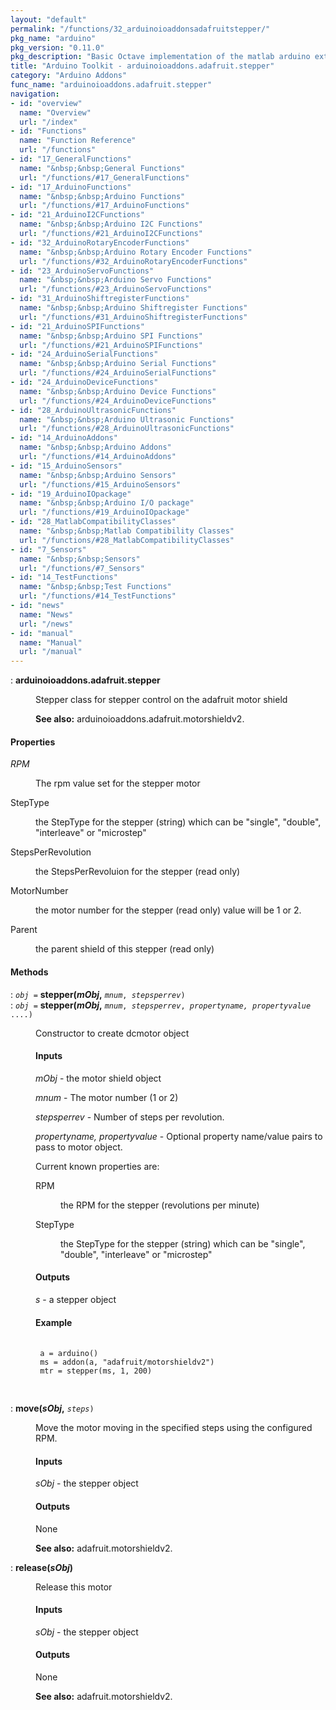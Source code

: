 ```yaml
---
layout: "default"
permalink: "/functions/32_arduinoioaddonsadafruitstepper/"
pkg_name: "arduino"
pkg_version: "0.11.0"
pkg_description: "Basic Octave implementation of the matlab arduino extension,  allowing communication to a programmed arduino board to control its  hardware."
title: "Arduino Toolkit - arduinoioaddons.adafruit.stepper"
category: "Arduino Addons"
func_name: "arduinoioaddons.adafruit.stepper"
navigation:
- id: "overview"
  name: "Overview"
  url: "/index"
- id: "Functions"
  name: "Function Reference"
  url: "/functions"
- id: "17_GeneralFunctions"
  name: "&nbsp;&nbsp;General Functions"
  url: "/functions/#17_GeneralFunctions"
- id: "17_ArduinoFunctions"
  name: "&nbsp;&nbsp;Arduino Functions"
  url: "/functions/#17_ArduinoFunctions"
- id: "21_ArduinoI2CFunctions"
  name: "&nbsp;&nbsp;Arduino I2C Functions"
  url: "/functions/#21_ArduinoI2CFunctions"
- id: "32_ArduinoRotaryEncoderFunctions"
  name: "&nbsp;&nbsp;Arduino Rotary Encoder Functions"
  url: "/functions/#32_ArduinoRotaryEncoderFunctions"
- id: "23_ArduinoServoFunctions"
  name: "&nbsp;&nbsp;Arduino Servo Functions"
  url: "/functions/#23_ArduinoServoFunctions"
- id: "31_ArduinoShiftregisterFunctions"
  name: "&nbsp;&nbsp;Arduino Shiftregister Functions"
  url: "/functions/#31_ArduinoShiftregisterFunctions"
- id: "21_ArduinoSPIFunctions"
  name: "&nbsp;&nbsp;Arduino SPI Functions"
  url: "/functions/#21_ArduinoSPIFunctions"
- id: "24_ArduinoSerialFunctions"
  name: "&nbsp;&nbsp;Arduino Serial Functions"
  url: "/functions/#24_ArduinoSerialFunctions"
- id: "24_ArduinoDeviceFunctions"
  name: "&nbsp;&nbsp;Arduino Device Functions"
  url: "/functions/#24_ArduinoDeviceFunctions"
- id: "28_ArduinoUltrasonicFunctions"
  name: "&nbsp;&nbsp;Arduino Ultrasonic Functions"
  url: "/functions/#28_ArduinoUltrasonicFunctions"
- id: "14_ArduinoAddons"
  name: "&nbsp;&nbsp;Arduino Addons"
  url: "/functions/#14_ArduinoAddons"
- id: "15_ArduinoSensors"
  name: "&nbsp;&nbsp;Arduino Sensors"
  url: "/functions/#15_ArduinoSensors"
- id: "19_ArduinoIOpackage"
  name: "&nbsp;&nbsp;Arduino I/O package"
  url: "/functions/#19_ArduinoIOpackage"
- id: "28_MatlabCompatibilityClasses"
  name: "&nbsp;&nbsp;Matlab Compatibility Classes"
  url: "/functions/#28_MatlabCompatibilityClasses"
- id: "7_Sensors"
  name: "&nbsp;&nbsp;Sensors"
  url: "/functions/#7_Sensors"
- id: "14_TestFunctions"
  name: "&nbsp;&nbsp;Test Functions"
  url: "/functions/#14_TestFunctions"
- id: "news"
  name: "News"
  url: "/news"
- id: "manual"
  name: "Manual"
  url: "/manual"
---
```

<dl class="first-deftypefn">
<dt class="deftypefn" id="index-arduinoioaddons_002eadafruit_002estepper"><span class="category-def">: </span><span><strong class="def-name">arduinoioaddons.adafruit.stepper</strong><a class="copiable-link" href='#index-arduinoioaddons_002eadafruit_002estepper'></a></span></dt>
<dd><p>Stepper class for stepper control on the adafruit motor shield
</p>

<p><strong class="strong">See also:</strong> arduinoioaddons.adafruit.motorshieldv2.
 </p></dd></dl>

<h4 class="subsubheading" id="Properties">Properties</h4>
<dl class="table">
<dt><var class="var">RPM</var></dt>
<dd><p>The rpm value set for the stepper motor
 </p></dd>
<dt>StepType</dt>
<dd><p>the StepType for the stepper (string) which can be &quot;single&quot;, 
 &quot;double&quot;, &quot;interleave&quot; or &quot;microstep&quot;
 </p></dd>
<dt>StepsPerRevolution</dt>
<dd><p>the StepsPerRevoluion for the stepper (read only)
 </p></dd>
<dt>MotorNumber</dt>
<dd><p>the motor number for the stepper (read only) value will be 1 or 2.
 </p></dd>
<dt>Parent</dt>
<dd><p>the parent shield of this stepper (read only)
 </p></dd>
</dl>

<h4 class="subheading" id="Methods">Methods</h4>
<dl class="first-deftypefn">
<dt class="deftypefn" id="index-stepper_0028mObj_002c"><span class="category-def">: </span><span><code class="def-type"><var class="var">obj</var> =</code> <strong class="def-name">stepper(<var class="var">mObj</var>,</strong> <code class="def-code-arguments"><var class="var">mnum</var>, <var class="var">stepsperrev</var>)</code><a class="copiable-link" href='#index-stepper_0028mObj_002c'></a></span></dt>
<dt class="deftypefnx def-cmd-deftypefn" id="index-stepper_0028mObj_002c-1"><span class="category-def">: </span><span><code class="def-type"><var class="var">obj</var> =</code> <strong class="def-name">stepper(<var class="var">mObj</var>,</strong> <code class="def-code-arguments"><var class="var">mnum</var>, <var class="var">stepsperrev</var>, <var class="var">propertyname, propertyvalue</var> ....)</code><a class="copiable-link" href='#index-stepper_0028mObj_002c-1'></a></span></dt>
<dd><p>Constructor to create dcmotor object
 </p><h4 class="subsubheading" id="Inputs">Inputs</h4>
<p><var class="var">mObj</var> - the motor shield object
</p>
<p><var class="var">mnum</var> - The motor number (1 or 2)
</p>
<p><var class="var">stepsperrev</var> - Number of steps per revolution.
</p>
<p><var class="var">propertyname, propertyvalue</var> - Optional property 
 name/value pairs to pass to motor object.
</p>
<p>Current known properties are:
 </p><dl class="table">
<dt>RPM</dt>
<dd><p>the RPM for the stepper (revolutions per minute)
 </p></dd>
<dt>StepType</dt>
<dd><p>the StepType for the stepper (string) which can be 
 &quot;single&quot;, &quot;double&quot;, &quot;interleave&quot; or &quot;microstep&quot;
 </p></dd>
</dl>

<h4 class="subsubheading" id="Outputs">Outputs</h4>
<p><var class="var">s</var> - a stepper object
</p>
<h4 class="subsubheading" id="Example">Example</h4>
<div class="example">
<pre class="example-preformatted"> <code class="code">
 a = arduino()
 ms = addon(a, &quot;adafruit/motorshieldv2&quot;)
 mtr = stepper(ms, 1, 200)
 </code>
 </pre></div>
</dd></dl>

<dl class="first-deftypefn">
<dt class="deftypefn" id="index-move_0028sObj_002c"><span class="category-def">: </span><span><strong class="def-name">move(<var class="var">sObj</var>,</strong> <code class="def-code-arguments"><var class="var">steps</var>)</code><a class="copiable-link" href='#index-move_0028sObj_002c'></a></span></dt>
<dd><p>Move the motor moving in the specified steps using the configured RPM.
</p>
<h4 class="subsubheading" id="Inputs-1">Inputs</h4>
<p><var class="var">sObj</var> - the stepper object
</p>
<h4 class="subsubheading" id="Outputs-1">Outputs</h4>
<p>None
</p>

<p><strong class="strong">See also:</strong> adafruit.motorshieldv2.
 </p></dd></dl>

<dl class="first-deftypefn">
<dt class="deftypefn" id="index-release_0028sObj_0029"><span class="category-def">: </span><span><strong class="def-name">release(<var class="var">sObj</var>)</strong><a class="copiable-link" href='#index-release_0028sObj_0029'></a></span></dt>
<dd><p>Release this motor
</p>
<h4 class="subsubheading" id="Inputs-2">Inputs</h4>
<p><var class="var">sObj</var> - the stepper object
</p>
<h4 class="subsubheading" id="Outputs-2">Outputs</h4>
<p>None
</p>

<p><strong class="strong">See also:</strong> adafruit.motorshieldv2.
 </p></dd></dl>